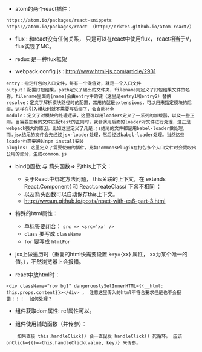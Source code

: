 * atom的两个react插件：
```
https://atom.io/packages/react-snippets
https://atom.io/packages/react （http://orktes.github.io/atom-react/）
```

* flux : 和react没有任何关系， 只是可以在react中使用flux， react相当于V， flux实现了MC。 

* redux 是一种flux框架

* webpack.config.js : http://www.html-js.com/article/2931
```
entry：指定打包的入口文件，每有一个键值对，就是一个入口文件
output：配置打包结果，path定义了输出的文件夹，filename则定义了打包结果文件的名称，filename里面的[name]会由entry中的键（这里是entry1和entry2）替换
resolve：定义了解析模块路径时的配置，常用的就是extensions，可以用来指定模块的后缀，这样在引入模块时就不需要写后缀了，会自动补全
module：定义了对模块的处理逻辑，这里可以用loaders定义了一系列的加载器，以及一些正则。当需要加载的文件匹配test的正则时，就会调用后面的loader对文件进行处理，这正是webpack强大的原因。比如这里定义了凡是.js结尾的文件都是用babel-loader做处理，而.jsx结尾的文件会先经过jsx-loader处理，然后经过babel-loader处理。当然这些loader也需要通过npm install安装
plugins: 这里定义了需要使用的插件，比如commonsPlugin在打包多个入口文件时会提取出公用的部分，生成common.js
```

* bind()函数 与 箭头函数=> 的this上下文：
  * 关于React中绑定方法问题，  this关联的上下文，在 extends React.Component{ 和 React.createClass( 下各不相同 ： 
  * 以及箭头函数可以自动保存this上下文。
  * http://wwsun.github.io/posts/react-with-es6-part-3.html


* 特殊的html属性：
  * 单标签要闭合： `src => <src='xx' />`
  * `class` 要写成 `className`
  * `for` 要写成 `htmlFor`


* jsx上做遍历时（重复的html快需要设置 key={xx} 属性， xx为某个唯一的值。），不然浏览器上会报错。


* react中放html时： 
```
<div className="row bg1" dangerouslySetInnerHTML={{__html: this.props.content}}></div> ， 注意这里传入的html不符合要求但是也不会报错！！！  如何处理？
```

* 组件获取dom属性: ref属性可以。


* 组件使用辅助函数（并传参）： 
```
    如果直接 this.handleClick() 会一直促发 handleClick() 死循环。 应该 onClick={()=>this.handleClick(value, key)} 来传参。
```



